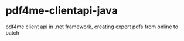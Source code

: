 # pdf4me-clientapi-java
pdf4me client api in .net framework, creating expert pdfs from online to batch
